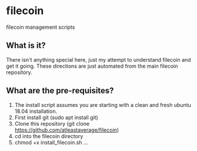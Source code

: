 # filecoin
filecoin management scripts

## What is it?
There isn't anything special here, just my attempt to understand filecoin and get it going. These directions are just automated from the main filecoin repository.

## What are the pre-requisites?
1. The install script assumes you are starting with a clean and fresh ubuntu 18.04 installation. 
2. First install git (sudo apt install git)
3. Clone this repository (git clone https://github.com/atleastaverage/filecoin) 
4. cd into the filecoin directory
5. chmod +x install_filecoin.sh
...

